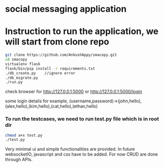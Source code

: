 # social messaging application

# Instruction to run the application, we will start from clone repo
```sh
git clone https://github.com/AnkushAppy/smacopy.git
cd smacopy
virtualenv flask
flask/bin/pip install -r requirements.txt
./db_create.py    //ignore error
./db_migrate.py
./run.py
```

check browser for http://127.0.0.1:5000 or http://127.0.0.1:5000/login

some login details for example, (username,password)->(john,hello),(alex,hello),(kim,hello),(cat,hello),(ethan,hello)

### To run the testcases, we need to run test.py file which is in root dir
```sh
chmod a+x test.py
./test.py
```

Very minimal ui and simple functionalities are provided. In future websocketIO, javascript and css have to be added. For now CRUD are done through APIs.
